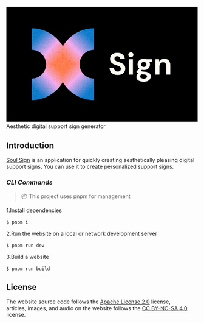 
![Soul Sign](/public/signHeroDark.png)
Aesthetic digital support sign generator

## Introduction

[Soul Sign](https://soulsign.vercel.app) is an application for quickly creating aesthetically pleasing digital support signs, You can use it to create personalized support signs.


### ***CLI Commands***  

> 📦 This project uses pnpm for management


1.Install dependencies
```
$ pnpm i
```
2.Run the website on a local or network development server
```
$ pnpm run dev
```
3.Build a website
```
$ pnpm run build
```

## License
 The website source code follows the [ Apache License 2.0](./LICENSE) license,  
 articles, images, and audio on the website follows the [CC BY-NC-SA 4.0](https://creativecommons.org/licenses/by-nc-sa/4.0/) license.